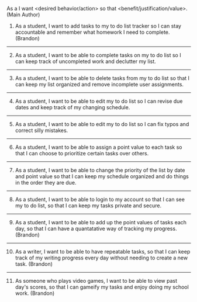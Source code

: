 As a <type of user> I want <desired behavior/action> so that <benefit/justification/value>. (Main Author)

1. As a student, I want to add tasks to my to do list tracker so I can stay accountable and remember what homework I need to complete. (Brandon)
---
2. As a student, I want to be able to complete tasks on my to do list so I can keep track of uncompleted work and declutter my list.
---
3. As a student, I want to be able to delete tasks from my to do list so that I can keep my list organized and remove incomplete user assignments.
---
4. As a student, I want to be able to edit my to do list so I can revise due dates and keep track of my changing schedule. 
---
5. As a student, I want to be able to edit my to do list so I can fix typos and correct silly mistakes.
---
6. As a student, I want to be able to assign a point value to each task so that I can choose to prioritize certain tasks over others.
---
7. As a student, I want to be able to change the priority of the list by date and point value so that I can keep my schedule organized and do things in the order they are due.
---
8. As a student, I want to be able to login to my account so that I can see my to do list, so that I can keep my tasks private and secure.
---
9. As a student, I want to be able to add up the point values of tasks each day, so that I can have a quantatative way of tracking my progress. (Brandon)
---
10. As a writer, I want to be able to have repeatable tasks, so that I can keep track of my writing progress every day without needing to create a new task. (Brandon)
---
11. As someone who plays video games, I want to be able to view past day's scores, so that I can gameify my tasks and enjoy doing my school work. (Brandon)
